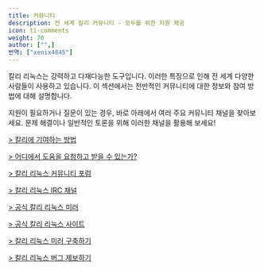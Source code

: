 ```yaml
---
title: 커뮤니티
description: 전 세계 칼리 커뮤니티 - 모두를 위한 지원 제공
icon: ti-comments
weight: 70
author: ["",]
번역: ["xenix4845"]
---
```


칼리 리눅스는 강력하고 다재다능한 도구입니다. 이러한 특징으로 인해 전 세계 다양한 사람들이 사용하고 있습니다. 이 섹션에서는 전반적인 커뮤니티에 대한 정보와 참여 방법에 대해 설명합니다.

지원이 필요하거나 질문이 있는 경우, 바로 아래에서 여러 주요 커뮤니티 채널을 찾아보세요. 문제 해결이나 일반적인 토론을 위해 이러한 채널을 활용해 보세요!

[> 칼리에 기여하는 방법](https://kali.krfoss.org/community/contribute/)

[> 어디에서 도움을 요청하고 받을 수 있는가?](https://kali.krfoss.org/community/getting-help/)

[> 칼리 리눅스 커뮤니티 포럼](https://kali.krfoss.org/community/kali-linux-community-forums/)

[> 칼리 리눅스 IRC 채널](https://kali.krfoss.org/community/kali-linux-irc-channel/)

[> 공식 칼리 리눅스 미러](https://kali.krfoss.org/community/kali-linux-mirrors/)

[> 공식 칼리 리눅스 사이트](https://kali.krfoss.org/community/list-of-official-kali-sites/)

[> 칼리 리눅스 미러 구축하기](https://kali.krfoss.org/community/setting-up-a-kali-linux-mirror/)

[> 칼리 리눅스 버그 제보하기](https://kali.krfoss.org/community/submitting-issues-kali-bug-tracker/)